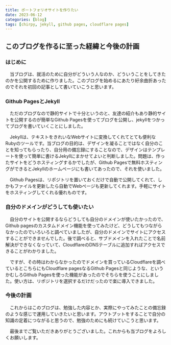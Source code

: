 ```yaml
---
title: ポートフォリオサイトを作りたい
date: 2023-06-12
categories: [blog]
tags: [chirpy, jekyll, github pages, cloudflare pages]
---
```


## このブログを作るに至った経緯と今後の計画

### はじめに

　当ブログは、就活のために自分がどういう人なのか、どういうことをしてきたのかを公開するために作りました。このブログを始めるにあたり紆余曲折あったのでそれを初回の記事として書いていこうと思います。

### Github PagesとJekyll

　ただのブログなので静的サイトで十分というのと、友達の紹介もあり静的サイトを公開するのが簡単なGithub Pagesを使ってブログを公開し、jekyllをつかってブログを書いていくことにしました。  

　Jekyllは、テキストをきれいなWebサイトに変換してくれてとても便利なRubyのツールです。当ブログの目的は、デザインを凝ることではなく自分のことを知ってもらったり、自分用の備忘録にすることなので、デザインはテンプレートを使って簡単に書けるJekyllにまかせてよいと判断しました。問題は、作ったサイトをどうホスティングするかでしたが、Github Pagesで無料ホスティングができるとJekyllのホームページにも書いてあったので、それを使いました。  

　Github Pagesは、リポジトリを置いておくだけで自動で公開してくれて、しかもファイルを更新したら自動でWebページも更新してくれます。手軽にサイトをホスティングしてくれる優れものです。  

### 自分のドメインがどうしても使いたい

　自分のサイトを公開するならどうしても自分のドメインが使いたかったので、Github pagesのカスタムドメイン機能を使ってみたけど、どうしてもつながらなかったのでいろいろと調べていましたが、自分のドメインでサイトにアクセスすることができませんでした。後で調べると、サブドメインを入れたことで名前解決ができなくなっていて、CloudflareのDNSテーブルに追加すればアクセスできることがわかりました。  

　ですが、その時はわからなかったのでドメインを買っているCloudflareを調べているとこちらにもCloudflare pagesなるGithub Pagesと同じような、というかむしろGithub Pagesを使った機能があったのでそちらを使うことにしました。使い方は、リポジトリを選択するだけだったので楽に導入できました。

### 今後の計画

　これからはこのブログは、勉強した内容とか、実際にやってみたことの備忘録のような感じで運用していきたいと思います。アウトプットをすることで自分の知識の定着につながると思うので、勉強のためにも続けていこうと思います。  

　最後までご覧いただきありがとうございました。これからも当ブログをよろしくお願いします。

